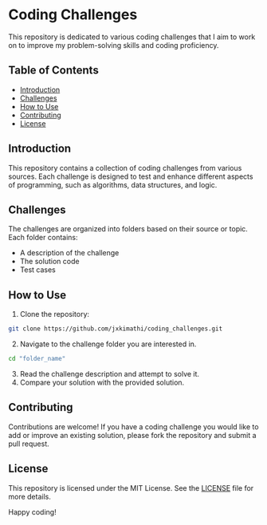 # Coding Challenges

This repository is dedicated to various coding challenges that I aim to work on to improve my problem-solving skills and coding proficiency.

## Table of Contents

- [Introduction](#introduction)
- [Challenges](#challenges)
- [How to Use](#how-to-use)
- [Contributing](#contributing)
- [License](#license)

## Introduction

This repository contains a collection of coding challenges from various sources. Each challenge is designed to test and enhance different aspects of programming, such as algorithms, data structures, and logic.

## Challenges

The challenges are organized into folders based on their source or topic. Each folder contains:

- A description of the challenge
- The solution code
- Test cases

## How to Use

1. Clone the repository:

  ```sh
  git clone https://github.com/jxkimathi/coding_challenges.git
  ```

2. Navigate to the challenge folder you are interested in.

  ```sh
  cd "folder_name"
  ```

3. Read the challenge description and attempt to solve it.
4. Compare your solution with the provided solution.

## Contributing

Contributions are welcome! If you have a coding challenge you would like to add or improve an existing solution, please fork the repository and submit a pull request.

## License

This repository is licensed under the MIT License. See the [LICENSE](LICENSE) file for more details.

Happy coding!

